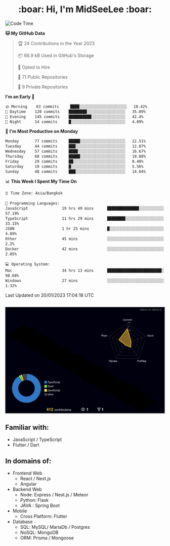 <h1 align="center"> :boar: Hi, I'm MidSeeLee :boar:</h1>
 
<!--START_SECTION:waka-->
![Code Time](http://img.shields.io/badge/Code%20Time-149%20hrs%2037%20mins-blue)

**🐱 My GitHub Data** 

> 🏆 24 Contributions in the Year 2023
 > 
> 📦 66.9 kB Used in GitHub's Storage 
 > 
> 💼 Opted to Hire
 > 
> 📜 71 Public Repositories 
 > 
> 🔑 9 Private Repositories  
 > 
**I'm an Early 🐤** 

```text
🌞 Morning    63 commits     ████░░░░░░░░░░░░░░░░░░░░░   18.42% 
🌆 Daytime    120 commits    ████████░░░░░░░░░░░░░░░░░   35.09% 
🌃 Evening    145 commits    ██████████░░░░░░░░░░░░░░░   42.4% 
🌙 Night      14 commits     █░░░░░░░░░░░░░░░░░░░░░░░░   4.09%

```
📅 **I'm Most Productive on Monday** 

```text
Monday       77 commits     █████░░░░░░░░░░░░░░░░░░░░   22.51% 
Tuesday      44 commits     ███░░░░░░░░░░░░░░░░░░░░░░   12.87% 
Wednesday    57 commits     ████░░░░░░░░░░░░░░░░░░░░░   16.67% 
Thursday     68 commits     █████░░░░░░░░░░░░░░░░░░░░   19.88% 
Friday       29 commits     ██░░░░░░░░░░░░░░░░░░░░░░░   8.48% 
Saturday     19 commits     █░░░░░░░░░░░░░░░░░░░░░░░░   5.56% 
Sunday       48 commits     ███░░░░░░░░░░░░░░░░░░░░░░   14.04%

```


📊 **This Week I Spent My Time On** 

```text
⌚︎ Time Zone: Asia/Bangkok

💬 Programming Languages: 
JavaScript               19 hrs 49 mins      ██████████████░░░░░░░░░░░   57.19% 
TypeScript               11 hrs 29 mins      ████████░░░░░░░░░░░░░░░░░   33.15% 
JSON                     1 hr 25 mins        █░░░░░░░░░░░░░░░░░░░░░░░░   4.09% 
Other                    45 mins             ░░░░░░░░░░░░░░░░░░░░░░░░░   2.2% 
Docker                   42 mins             ░░░░░░░░░░░░░░░░░░░░░░░░░   2.05%

💻 Operating System: 
Mac                      34 hrs 13 mins      ████████████████████████░   98.68% 
Windows                  27 mins             ░░░░░░░░░░░░░░░░░░░░░░░░░   1.32%

```


 Last Updated on 20/01/2023 17:04:18 UTC
<!--END_SECTION:waka-->

##

![](./profile-3d-contrib/profile-night-rainbow.svg)

## Familiar with:
- JavaScript / TypeScript
- Flutter / Dart

## In domains of:
- Frontend Web
  - React / Next.js
  - Angular
- Backend Web
  - Node: Express / Nest.js / Meteor
  - Python: Flask
  - JAVA : Spring Boot
- Mobile
  - Cross Platform: Flutter
- Database
  - SQL: MySQL/ MariaDb / Postgres
  - NoSQL: MongoDB
  - ORM: Prisma / Mongoose
